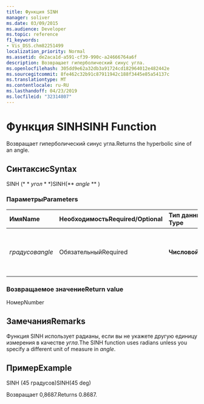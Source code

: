 ```yaml
---
title: Функция SINH
manager: soliver
ms.date: 03/09/2015
ms.audience: Developer
ms.topic: reference
f1_keywords:
- Vis_DSS.chm82251499
localization_priority: Normal
ms.assetid: de2aca1d-a591-cf39-990c-a24666764a6f
description: Возвращает гиперболический синус угла.
ms.openlocfilehash: 305dd9e62a32db3a91724cd182964012e482442e
ms.sourcegitcommit: 8fe462c32b91c87911942c188f3445e85a54137c
ms.translationtype: MT
ms.contentlocale: ru-RU
ms.lasthandoff: 04/23/2019
ms.locfileid: "32314807"
---
```

# <a name="sinh-function"></a><span data-ttu-id="931a9-103">Функция SINH</span><span class="sxs-lookup"><span data-stu-id="931a9-103">SINH Function</span></span>

<span data-ttu-id="931a9-104">Возвращает гиперболический синус угла.</span><span class="sxs-lookup"><span data-stu-id="931a9-104">Returns the hyperbolic sine of an angle.</span></span> 
  
## <a name="syntax"></a><span data-ttu-id="931a9-105">Синтаксис</span><span class="sxs-lookup"><span data-stu-id="931a9-105">Syntax</span></span>

<span data-ttu-id="931a9-106">SINH (\* \* *угол* \* \*)</span><span class="sxs-lookup"><span data-stu-id="931a9-106">SINH(\*\* *angle* \*\* )</span></span> 
  
### <a name="parameters"></a><span data-ttu-id="931a9-107">Параметры</span><span class="sxs-lookup"><span data-stu-id="931a9-107">Parameters</span></span>

|<span data-ttu-id="931a9-108">**Имя**</span><span class="sxs-lookup"><span data-stu-id="931a9-108">**Name**</span></span>|<span data-ttu-id="931a9-109">**Необходимость**</span><span class="sxs-lookup"><span data-stu-id="931a9-109">**Required/Optional**</span></span>|<span data-ttu-id="931a9-110">**Тип данных**</span><span class="sxs-lookup"><span data-stu-id="931a9-110">**Data Type**</span></span>|<span data-ttu-id="931a9-111">**Описание**</span><span class="sxs-lookup"><span data-stu-id="931a9-111">**Description**</span></span>|
|:-----|:-----|:-----|:-----|
| <span data-ttu-id="931a9-112">_градусов_</span><span class="sxs-lookup"><span data-stu-id="931a9-112">_angle_</span></span> <br/> |<span data-ttu-id="931a9-113">Обязательный</span><span class="sxs-lookup"><span data-stu-id="931a9-113">Required</span></span>  <br/> |<span data-ttu-id="931a9-114">**Числовой**</span><span class="sxs-lookup"><span data-stu-id="931a9-114">**Numeric**</span></span> <br/> |<span data-ttu-id="931a9-115">Угол, для которого требуется получить гиперболический синус.</span><span class="sxs-lookup"><span data-stu-id="931a9-115">The angle of which to get the hyperbolic sine.</span></span>  <br/> |
   
### <a name="return-value"></a><span data-ttu-id="931a9-116">Возвращаемое значение</span><span class="sxs-lookup"><span data-stu-id="931a9-116">Return value</span></span>

<span data-ttu-id="931a9-117">Номер</span><span class="sxs-lookup"><span data-stu-id="931a9-117">Number</span></span>
  
## <a name="remarks"></a><span data-ttu-id="931a9-118">Замечания</span><span class="sxs-lookup"><span data-stu-id="931a9-118">Remarks</span></span>

<span data-ttu-id="931a9-119">Функция SINH использует радианы, если вы не укажете другую единицу измерения в качестве _угла_.</span><span class="sxs-lookup"><span data-stu-id="931a9-119">The SINH function uses radians unless you specify a different unit of measure in  _angle_.</span></span>
  
## <a name="example"></a><span data-ttu-id="931a9-120">Пример</span><span class="sxs-lookup"><span data-stu-id="931a9-120">Example</span></span>

<span data-ttu-id="931a9-121">SINH (45 градусов)</span><span class="sxs-lookup"><span data-stu-id="931a9-121">SINH(45 deg)</span></span> 
  
<span data-ttu-id="931a9-122">Возвращает 0,8687.</span><span class="sxs-lookup"><span data-stu-id="931a9-122">Returns 0.8687.</span></span> 
  

